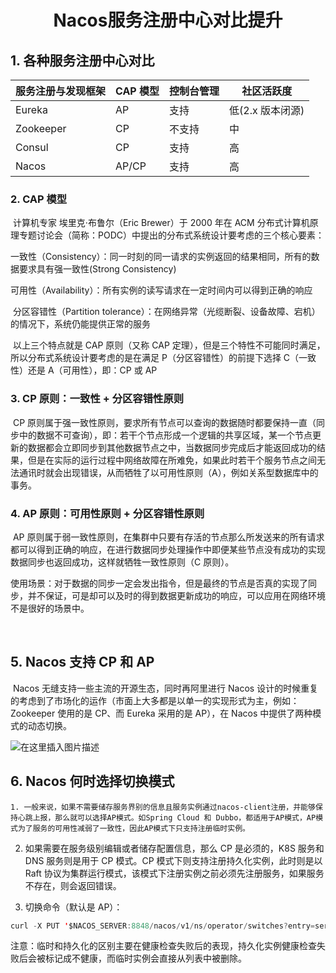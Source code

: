 <h1 align = "center">Nacos服务注册中心对比提升</h1>

## 1. 各种服务注册中心对比

| 服务注册与发现框架 | CAP 模型 | 控制台管理 | 社区活跃度       |
| ------------------ | -------- | ---------- | ---------------- |
| Eureka             | AP       | 支持       | 低(2.x 版本闭源) |
| Zookeeper          | CP       | 不支持     | 中               |
| Consul             | CP       | 支持       | 高               |
| Nacos              | AP/CP    | 支持       | 高               |

### 2. CAP 模型

​ 计算机专家 埃里克·布鲁尔（Eric Brewer）于 2000 年在 ACM 分布式计算机原理专题讨论会（简称：PODC）中提出的分布式系统设计要考虑的三个核心要素：

​ 一致性（Consistency）：同一时刻的同一请求的实例返回的结果相同，所有的数据要求具有强一致性(Strong Consistency)

​ 可用性（Availability）：所有实例的读写请求在一定时间内可以得到正确的响应

​ 分区容错性（Partition tolerance）：在网络异常（光缆断裂、设备故障、宕机）的情况下，系统仍能提供正常的服务

​ 以上三个特点就是 CAP 原则（又称 CAP 定理），但是三个特性不可能同时满足，所以分布式系统设计要考虑的是在满足 P（分区容错性）的前提下选择 C（一致性）还是 A（可用性），即：CP 或 AP

### 3. CP 原则：一致性 + 分区容错性原则

​ CP 原则属于强一致性原则，要求所有节点可以查询的数据随时都要保持一直（同步中的数据不可查询），即：若干个节点形成一个逻辑的共享区域，某一个节点更新的数据都会立即同步到其他数据节点之中，当数据同步完成后才能返回成功的结果，但是在实际的运行过程中网络故障在所难免，如果此时若干个服务节点之间无法通讯时就会出现错误，从而牺牲了以可用性原则（A），例如关系型数据库中的事务。

### 4. AP 原则：可用性原则 + 分区容错性原则

​ AP 原则属于弱一致性原则，在集群中只要有存活的节点那么所发送来的所有请求都可以得到正确的响应，在进行数据同步处理操作中即便某些节点没有成功的实现数据同步也返回成功，这样就牺牲一致性原则（C 原则）。

​ 使用场景：对于数据的同步一定会发出指令，但是最终的节点是否真的实现了同步，并不保证，可是却可以及时的得到数据更新成功的响应，可以应用在网络环境不是很好的场景中。

​

## 5. Nacos 支持 CP 和 AP

​ Nacos 无缝支持一些主流的开源生态，同时再阿里进行 Nacos 设计的时候重复的考虑到了市场化的运作（市面上大多都是以单一的实现形式为主，例如：Zookeeper 使用的是 CP、而 Eureka 采用的是 AP），在 Nacos 中提供了两种模式的动态切换。

![在这里插入图片描述](https://img-blog.csdnimg.cn/a80c3d0fccaf4fe79bc11bd5a0c94503.png)

## 6. Nacos 何时选择切换模式

    1. 一般来说，如果不需要储存服务界别的信息且服务实例通过nacos-client注册，并能够保持心跳上报，那么就可以选择AP模式。如Spring Cloud 和 Dubbo，都适用于AP模式，AP模式为了服务的可用性减弱了一致性，因此AP模式下只支持注册临时实例。

2. 如果需要在服务级别编辑或者储存配置信息，那么 CP 是必须的，K8S 服务和 DNS 服务则是用于 CP 模式。CP 模式下则支持注册持久化实例，此时则是以 Raft 协议为集群运行模式，该模式下注册实例之前必须先注册服务，如果服务不存在，则会返回错误。

3. 切换命令（默认是 AP）：

```java
curl -X PUT '$NACOS_SERVER:8848/nacos/v1/ns/operator/switches?entry=serverMode&value=CP'
```

注意：临时和持久化的区别主要在健康检查失败后的表现，持久化实例健康检查失败后会被标记成不健康，而临时实例会直接从列表中被删除。
